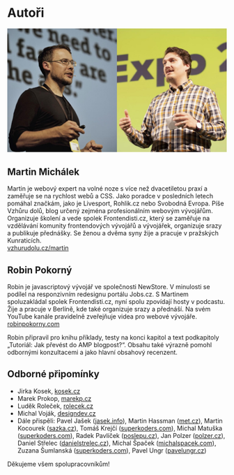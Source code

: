 # Autoři

![Martin Michálek a Robin Pokorny](../dist/images/original/vdamp/autori.jpg)

## Martin Michálek

Martin je webový expert na volné noze s více než dvacetiletou praxí a zaměřuje se na rychlost webů a CSS. Jako poradce v posledních letech pomáhal značkám, jako je Livesport, Rohlik.cz nebo Svobodná Evropa. Píše Vzhůru dolů, blog určený zejména profesionálním webovým vývojářům. Organizuje školení a vede spolek Frontendisti.cz, který se zaměřuje na vzdělávání komunity frontendových vývojářů a vývojářek, organizuje srazy a publikuje přednášky. Se ženou a dvěma syny žije a pracuje v pražských Kunraticích.  
[vzhurudolu.cz/martin](https://www.vzhurudolu.cz/martin)

## Robin Pokorný

Robin je javascriptový vývojář ve společnosti NewStore. V minulosti se podílel na responzivním redesignu portálu Jobs.cz. S Martinem spoluzakládal spolek Frontendisti.cz, nyní spolu zpovídají hosty v podcastu. Žije a pracuje v Berlíně, kde také organizuje srazy a přednáší. Na svém YouTube kanále pravidelně zveřejňuje videa pro webové vývojáře.  
[robinpokorny.com](https://robinpokorny.com/)

Robin připravil pro knihu příklady, testy na konci kapitol a text podkapitoly „Tutoriál: Jak převést do AMP blogpost?“. Obsahu také výrazně pomohl odbornými konzultacemi a jako hlavní obsahový recenzent.

## Odborné připomínky

* Jirka Kosek, [kosek.cz](https://www.kosek.cz/)
* Marek Prokop, [marekp.cz](http://www.marekp.cz/)
* Luděk Roleček, [rolecek.cz](http://www.rolecek.cz/)
* Michal Voják, [designdev.cz](https://designdev.cz/)
* Dále přispěli: Pavel Jašek ([jasek.info](http://www.jasek.info/)), Martin Hassman ([met.cz](https://www.met.cz/)), Martin Kocourek ([sazka.cz](https://www.sazka.cz/)), Tomáš Krejčí ([superkoders.com](https://superkoders.com/)), Michal Matuška ([superkoders.com](https://superkoders.com/)), Radek Pavlíček ([poslepu.cz](https://poslepu.cz/o-mne/)), Jan Polzer ([polzer.cz](https://www.polzer.cz/)), Daniel Střelec ([danielstrelec.cz](https://www.danielstrelec.cz/)), Michal Špaček ([michalspacek.com](https://www.michalspacek.com/)), Zuzana Šumlanská ([superkoders.com](https://superkoders.com/)), Pavel Ungr ([pavelungr.cz](https://www.pavelungr.cz/))

Děkujeme všem spolupracovníkům!

